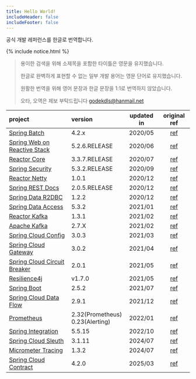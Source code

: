 ```yaml
---
title: Hello World!
includeHeader: false
includeFooter: false
---
```


공식 개발 레퍼런스를 한글로 번역합니다.

{% include notice.html %}

> 용이한 검색을 위해 소제목을 포함한 타이틀은 영문을 유지했습니다.
>
> 한글로 완벽하게 표현할 수 없는 일부 개발 용어는 영문 단어로 유지했습니다.
>
> 원활한 번역을 위해 영어 문장과 한글 문장을 1:1로 번역하지 않았습니다.
>
> 오타, 오역은 제보 부탁드립니다 godekdls@hanmail.net


| project | version | updated in | original ref | 
| :------------- | :------------------|:----------:| :----------------: |
| [Spring Batch](/Spring%20Batch/contents/) | 4.2.x |  2020/05   | [ref](https://docs.spring.io/spring-batch/docs/4.2.x/reference/html/index-single.html) |
|[Spring Web on Reactive Stack](/Reactive%20Spring/contents/) | 5.2.6.RELEASE|  2020/06   | [ref](https://docs.spring.io/spring-framework/docs/5.2.6.RELEASE/spring-framework-reference/web-reactive.html) |
|[Reactor Core](/Reactor%20Core/contents/) | 3.3.7.RELEASE|  2020/07   |[ref](https://projectreactor.io/docs/core/3.3.7.RELEASE/reference/index.html) |
|[Spring Security](/Spring%20Security/contents/) |5.3.2.RELEASE |  2020/09   | [ref](https://docs.spring.io/spring-security/site/docs/5.3.2.RELEASE/reference/html5/) |
|[Reactor Netty](/Reactor%20Netty/contents/) |1.0.1 |  2020/12   | [ref](https://projectreactor.io/docs/netty/1.0.1/reference/index.html) |
| [Spring REST Docs](/Spring%20REST%20Docs/contents/) | 2.0.5.RELEASE |  2020/12   | [ref](https://docs.spring.io/spring-restdocs/docs/2.0.5.RELEASE/reference/html5/) |
| [Spring Data R2DBC](/Spring%20Data%20R2DBC/contents/) | 1.2.2 |  2020/12   | [ref](https://docs.spring.io/spring-data/r2dbc/docs/1.2.2/reference/html/#) |
| [Spring Data Access](/Spring%20Data%20Access/contents/) | 5.3.2 |  2021/01   | [ref](https://docs.spring.io/spring-framework/docs/5.3.2/reference/html/data-access.html) |
| [Reactor Kafka](/Reactor%20Kafka/contents/) | 1.3.1 |  2021/02   | [ref](https://projectreactor.io/docs/kafka/1.3.1/reference/index.html) |
| [Apache Kafka](/Apache%20Kafka/contents/) | 2.7.X |  2021/02   | [ref](https://kafka.apache.org/27/documentation.html) |
| [Spring Cloud Config](/Spring%20Cloud%20Config/contents/) | 3.0.3 |  2021/03   | [ref](https://docs.spring.io/spring-cloud-config/docs/3.0.3/reference/html/) |
| [Spring Cloud Gateway](/Spring%20Cloud%20Gateway/contents/) | 3.0.2 |  2021/04   | [ref](https://docs.spring.io/spring-cloud-gateway/docs/3.0.2/reference/html/) |
| [Spring Cloud Circuit Breaker](/Spring%20Cloud%20Circuit%20Breaker/contents/) | 2.0.1 |  2021/05   | [ref](https://docs.spring.io/spring-cloud-circuitbreaker/docs/2.0.1/reference/html/) |
| [Resilience4j](/Resilience4j/contents/) | v1.7.0 |  2021/05   | [ref](https://resilience4j.readme.io/v1.7.0/docs) |
| [Spring Boot](/Spring%20Boot/contents/) | 2.5.2 |  2021/07   | [ref](https://docs.spring.io/spring-boot/docs/2.5.2/reference/htmlsingle/) |
| [Spring Cloud Data Flow](/Spring%20Cloud%20Data%20Flow/contents/) | 2.9.1 |  2021/12   | [ref](https://dataflow.spring.io/docs/) |
| [Prometheus](/Prometheus/contents/) | 2.32(Prometheus)<br>0.23(Alerting) |  2022/01   | [ref](https://prometheus.io/docs/introduction/overview/) |
| [Spring Integration](/Spring%20Integration/contents/) | 5.5.15 |  2022/10   | [ref](https://docs.spring.io/spring-integration/docs/5.5.15/reference/html/index-single.html) |
| [Spring Cloud Sleuth](/Spring%20Cloud%20Sleuth/contents/) | 3.1.11 |  2024/07   | [ref](https://docs.spring.io/spring-cloud-sleuth/docs/3.1.11/reference/htmlsingle/) |
| [Micrometer Tracing](/Micrometer%20Tracing/contents/) | 1.3.2 |  2024/07   | [ref](https://docs.micrometer.io/tracing/reference/index.html) |
| [Spring Cloud Contract](/Spring%20Cloud%20Contract/getting-started/) | 4.2.0 |  2025/03   | [ref](https://docs.spring.io/spring-cloud-contract/reference/4.2.0/index.html) |

